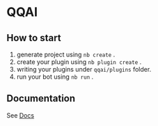 # QQAI

## How to start

1. generate project using `nb create` .
2. create your plugin using `nb plugin create` .
3. writing your plugins under `qqai/plugins` folder.
4. run your bot using `nb run` .

## Documentation

See [Docs](https://v2.nonebot.dev/)
